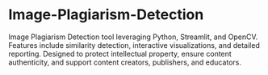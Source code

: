# Image-Plagiarism-Detection
Image Plagiarism Detection tool leveraging Python, Streamlit, and OpenCV. Features include similarity detection, interactive visualizations, and detailed reporting. Designed to protect intellectual property, ensure content authenticity, and support content creators, publishers, and educators.
